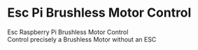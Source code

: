 # Esc Pi Brushless Motor Control
Esc Raspberry Pi Brushless Motor Control</br>
Control precisely a Brushless Motor without an ESC
 
